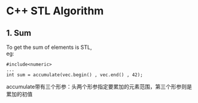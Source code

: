 # C++ STL Algorithm
## 1. Sum
To get the sum of elements is STL,  
eg:  
```
#include<numeric>
...
int sum = accumulate(vec.begin() , vec.end() , 42);
```
accumulate带有三个形参：头两个形参指定要累加的元素范围，第三个形参则是累加的初值
